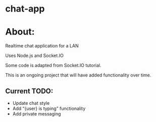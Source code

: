 # chat-app

# About:

Realtime chat application for a LAN

Uses Node.js and Socket.IO

Some code is adapted from Socket.IO tutorial.

This is an ongoing project that will have added functionality over time.

## Current TODO:

<ul>
  <li> Update chat style </li>
  <li> Add “{user} is typing” functionality </li>
  <li> Add private messaging </li>
</ul>

